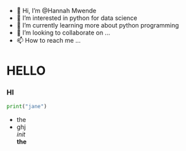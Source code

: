 - 👋 Hi, I’m @Hannah Mwende
- 👀 I’m interested in python for data science
- 🌱 I’m currently learning more about python programming
- 💞️ I’m looking to collaborate on ...
- 📫 How to reach me ...

<!---
HannahMwende/HannahMwende is a ✨ special ✨ repository because its `README.md` (this file) appears on your GitHub profile.
You can click the Preview link to take a look at your changes.
--->
# HELLO<br>
### HI<br>

```python
print("jane")
```
* the<br>
* ghj<br>
_init_<br>
**the**
